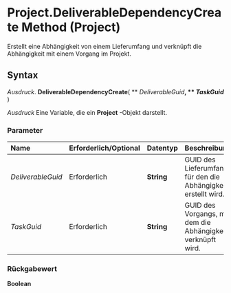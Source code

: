 
# Project.DeliverableDependencyCreate Method (Project)

Erstellt eine Abhängigkeit von einem Lieferumfang und verknüpft die Abhängigkeit mit einem Vorgang im Projekt.


## Syntax

 _Ausdruck_. **DeliverableDependencyCreate**( ** _DeliverableGuid_**, ** _TaskGuid_** )

 _Ausdruck_ Eine Variable, die ein **Project** -Objekt darstellt.


### Parameter



|**Name**|**Erforderlich/Optional**|**Datentyp**|**Beschreibung**|
|:-----|:-----|:-----|:-----|
| _DeliverableGuid_|Erforderlich|**String**|GUID des Lieferumfangs, für den die Abhängigkeit erstellt wird.|
| _TaskGuid_|Erforderlich|**String**|GUID des Vorgangs, mit dem die Abhängigkeit verknüpft wird.|

### Rückgabewert

 **Boolean**

